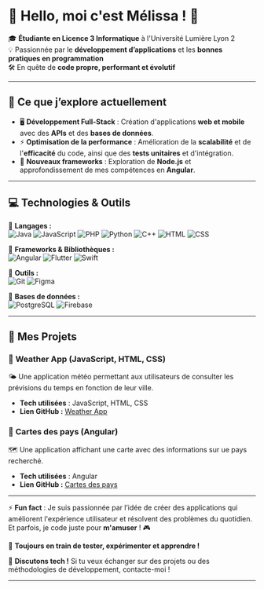 # 👋 Hello, moi c'est Mélissa ! 🚀

🎓 **Étudiante en Licence 3 Informatique** à l'Université Lumière Lyon 2  
💡 Passionnée par le **développement d’applications** et les **bonnes pratiques en programmation**  
🛠️ En quête de **code propre, performant et évolutif**  

---

## 🎯 Ce que j’explore actuellement  

- 🖥️ **Développement Full-Stack** : Création d'applications **web et mobile** avec des **APIs** et des **bases de données**.  
- ⚡ **Optimisation de la performance** : Amélioration de la **scalabilité** et de l'**efficacité** du code, ainsi que des **tests unitaires** et d'intégration.  
- 🔎 **Nouveaux frameworks** : Exploration de **Node.js** et approfondissement de mes compétences en **Angular**.

---

## 💻 Technologies & Outils

🔹 **Langages :**  
![Java](https://img.shields.io/badge/-Java-007396?style=flat-square&logo=java&logoColor=white)  ![JavaScript](https://img.shields.io/badge/-JavaScript-F7DF1E?style=flat-square&logo=javascript&logoColor=black)  ![PHP](https://img.shields.io/badge/-PHP-777BB4?style=flat-square&logo=php&logoColor=white)  ![Python](https://img.shields.io/badge/-Python-3776AB?style=flat-square&logo=python&logoColor=white)  ![C++](https://img.shields.io/badge/-C++-00599C?style=flat-square&logo=cplusplus&logoColor=white)  ![HTML](https://img.shields.io/badge/-HTML-E34F26?style=flat-square&logo=html5&logoColor=white)  ![CSS](https://img.shields.io/badge/-CSS-1572B6?style=flat-square&logo=css3&logoColor=white)  

🔹 **Frameworks & Bibliothèques :**  
![Angular](https://img.shields.io/badge/-Angular-DD0031?style=flat-square&logo=angular&logoColor=white)  ![Flutter](https://img.shields.io/badge/-Flutter-02569B?style=flat-square&logo=flutter&logoColor=white)  ![Swift](https://img.shields.io/badge/-Swift-F05138?style=flat-square&logo=swift&logoColor=white)  

🔹 **Outils :**  
![Git](https://img.shields.io/badge/-Git-F05032?style=flat-square&logo=git&logoColor=white)  ![Figma](https://img.shields.io/badge/-Figma-F24E1E?style=flat-square&logo=figma&logoColor=white)  

🔹 **Bases de données :**  
![PostgreSQL](https://img.shields.io/badge/-PostgreSQL-4169E1?style=flat-square&logo=postgresql&logoColor=white)  ![Firebase](https://img.shields.io/badge/-Firebase-FFCA28?style=flat-square&logo=firebase&logoColor=white)  

---

## 🚀 Mes Projets  
### 📍 **Weather App** (JavaScript, HTML, CSS)  
🌤️ Une application météo permettant aux utilisateurs de consulter les prévisions du temps en fonction de leur ville.  
- **Tech utilisées** : JavaScript, HTML, CSS  
- **Lien GitHub :** [Weather App](https://github.com/melissa-aliouche/weather-app)  

### 📍 **Cartes des pays** (Angular)  
🗺️ Une application affichant une carte avec des informations sur ue pays recherché.  
- **Tech utilisées** : Angular  
- **Lien GitHub :** [Cartes des pays](https://github.com/melissa-aliouche/my-app)  

---
  
⚡ **Fun fact** : Je suis passionnée par l’idée de créer des applications qui améliorent l'expérience utilisateur et résolvent des problèmes du quotidien. Et parfois, je code juste pour **m'amuser** ! 🎮

🔄 **Toujours en train de tester, expérimenter et apprendre !**

💬 **Discutons tech !** Si tu veux échanger sur des projets ou des méthodologies de développement, contacte-moi !  

---

